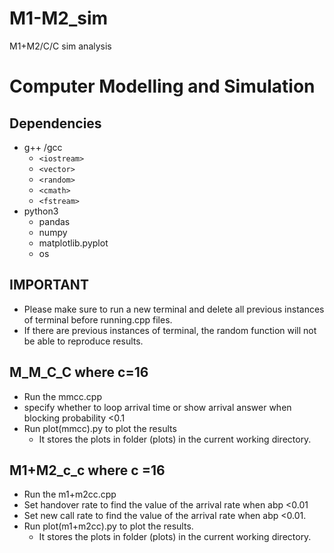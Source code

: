 # M1-M2_sim
M1+M2/C/C sim analysis
# Computer Modelling and Simulation 

## Dependencies

- g++ /gcc 
    - `<iostream>`
    - `<vector>`
    - `<random>`
    - `<cmath>`
    - `<fstream>`
- python3
    - pandas
    - numpy
    - matplotlib.pyplot
    - os

## IMPORTANT

- Please make sure to run a new terminal and delete all previous instances of terminal before running.cpp files.
- If there are previous instances of terminal, the random function will not be able to reproduce results.

## M_M_C_C where c=16

- Run the mmcc.cpp 
- specify whether to loop arrival time or show arrival answer when blocking probability <0.1
- Run plot(mmcc).py to plot the results
    - It stores the plots in folder (plots) in the current working directory.

## M1+M2_c_c where c =16

- Run the m1+m2cc.cpp
- Set handover rate to find the value of the arrival rate when abp <0.01
- Set new call rate to find the value of the arrival rate when abp <0.01.
- Run plot(m1+m2cc).py to plot the results.
    - It stores the plots in folder (plots) in the current working directory.
